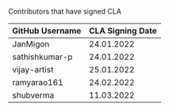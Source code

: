 Contributors that have signed CLA

| GitHub Username | CLA Signing Date |
|---------------------|-----------|
| JanMigon | 24.01.2022 |
| sathishkumar-p | 24.01.2022 |
| vijay-artist | 25.01.2022 |
| ramyarao161 | 24.02.2022 |
| shubverma | 11.03.2022 |
